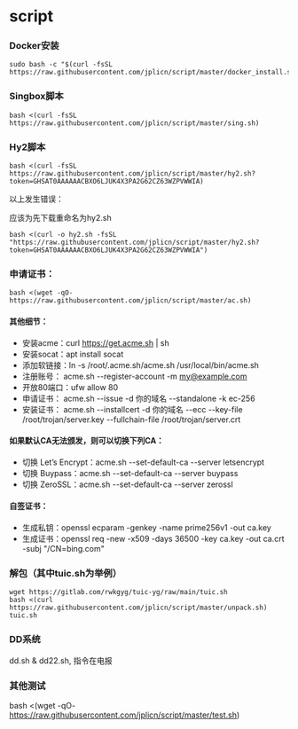 # script

### Docker安装
````
sudo bash -c "$(curl -fsSL https://raw.githubusercontent.com/jplicn/script/master/docker_install.sh)"
````
### Singbox脚本
````
bash <(curl -fsSL https://raw.githubusercontent.com/jplicn/script/master/sing.sh)
````

### Hy2脚本
````
bash <(curl -fsSL https://raw.githubusercontent.com/jplicn/script/master/hy2.sh?token=GHSAT0AAAAAACBXO6LJUK4X3PA2G62CZ63WZPVWWIA)
````

以上发生错误：

应该为先下载重命名为hy2.sh

````
bash <(curl -o hy2.sh -fsSL "https://raw.githubusercontent.com/jplicn/script/master/hy2.sh?token=GHSAT0AAAAAACBXO6LJUK4X3PA2G62CZ63WZPVWWIA")
````

### 申请证书：
````
bash <(wget -qO- https://raw.githubusercontent.com/jplicn/script/master/ac.sh)
````


#### 其他细节：
  - 安装acme：curl https://get.acme.sh | sh
  - 安装socat：apt install socat
  - 添加软链接：ln -s  /root/.acme.sh/acme.sh /usr/local/bin/acme.sh
  - 注册账号： acme.sh --register-account -m my@example.com
  - 开放80端口：ufw allow 80
  - 申请证书： acme.sh  --issue -d 你的域名  --standalone -k ec-256
  - 安装证书： acme.sh --installcert -d 你的域名 --ecc  --key-file   /root/trojan/server.key   --fullchain-file /root/trojan/server.crt 
#### 如果默认CA无法颁发，则可以切换下列CA：
  - 切换 Let’s Encrypt：acme.sh --set-default-ca --server letsencrypt
  - 切换 Buypass：acme.sh --set-default-ca --server buypass
  - 切换 ZeroSSL：acme.sh --set-default-ca --server zerossl
#### 自签证书：
  - 生成私钥：openssl ecparam -genkey -name prime256v1 -out ca.key
  - 生成证书：openssl req -new -x509 -days 36500 -key ca.key -out ca.crt  -subj "/CN=bing.com"

### 解包（其中tuic.sh为举例）
````
wget https://gitlab.com/rwkgyg/tuic-yg/raw/main/tuic.sh
bash <(curl https://raw.githubusercontent.com/jplicn/script/master/unpack.sh) tuic.sh
````

### DD系统

dd.sh & dd22.sh, 指令在电报

### 其他测试
bash <(wget -qO- https://raw.githubusercontent.com/jplicn/script/master/test.sh)
